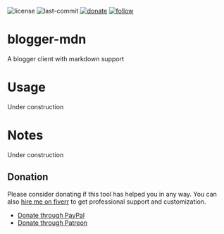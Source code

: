 ![license](https://img.shields.io/github/license/prahladyeri/blogger-mdn.svg)
![last-commit](https://img.shields.io/github/last-commit/prahladyeri/blogger-mdn.svg)
[![donate](https://img.shields.io/badge/-Donate-blue.svg?logo=paypal)](https://www.paypal.com/cgi-bin/webscr?cmd=_s-xclick&hosted_button_id=JM8FUXNFUK6EU)
[![follow](https://img.shields.io/twitter/follow/prahladyeri.svg?style=social)](https://twitter.com/prahladyeri)

# blogger-mdn
A blogger client with markdown support

# Usage

Under construction

# Notes

Under construction

## Donation

Please consider donating if this tool has helped you in any way. You can also [hire me on fiverr](https://www.fiverr.com/prahladyeri) to get professional support and customization.

- [Donate through PayPal](https://www.paypal.com/cgi-bin/webscr?cmd=_s-xclick&hosted_button_id=JM8FUXNFUK6EU)
- [Donate through Patreon](https://www.patreon.com/prahladyeri)